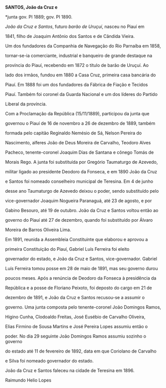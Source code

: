 **SANTOS, João da Cruz e**



\*junta gov. PI 1889; gov. PI 1890.



*João da Cruz e Santos*, futuro *barão de Uruçuí*, nasceu no Piauí em

1841, filho de Joaquim Antônio dos Santos e de Cândida Vieira.



Um dos fundadores da Companhia de Navegação do Rio Parnaíba em 1858,

tornar-se-ia comerciante, industrial e banqueiro de grande destaque na

província do Piauí, recebendo em 1872 o título de barão de Uruçuí. Ao

lado dos irmãos, fundou em 1880 a Casa Cruz, primeira casa bancária do

Piauí. Em 1888 foi um dos fundadores da Fábrica de Fiação e Tecidos

Piauí. Também foi coronel da Guarda Nacional e um dos líderes do Partido

Liberal da província.



Com a Proclamação da República (15/11/1889), participou da junta que

governou o Piauí de 16 de novembro a 26 de dezembro de 1889, também

formada pelo capitão Reginaldo Nemésio de Sá, Nelson Pereira do

Nascimento, alferes João de Deus Moreira de Carvalho, Teodoro Alves

Pacheco, tenente-coronel Joaquim Dias de Santana e cônego Tomás de

Morais Rego. A junta foi substituída por Gregório Taumaturgo de Azevedo,

militar ligado ao presidente Deodoro da Fonseca, e em 1890 João da Cruz

e Santos foi nomeado conselheiro municipal de Teresina. Em 4 de junho

desse ano Taumaturgo de Azevedo deixou o poder, sendo substituído pelo

vice-governador Joaquim Nogueira Paranaguá, até 23 de agosto, e por

Gabino Besouro, até 19 de outubro. João da Cruz e Santos voltou então ao

governo do Piauí até 27 de dezembro, quando foi substituído por Álvaro

Moreira de Barros Oliveira Lima.



Em 1891, reunida a Assembleia Constituinte que elaborou e aprovou a

primeira Constituição do Piauí, Gabriel Luís Ferreira foi eleito

governador do estado, e João da Cruz e Santos, vice-governador. Gabriel

Luís Ferreira tomou posse em 28 de maio de 1891, mas seu governo durou

poucos meses. Após a renúncia de Deodoro da Fonseca à presidência da

República e a posse de Floriano Peixoto, foi deposto do cargo em 21 de

dezembro de 1891, e João da Cruz e Santos recusou-se a assumir o

governo. Uma junta composta pelo tenente-coronel João Domingos Ramos,

Higino Cunha, Clodoaldo Freitas, José Eusébio de Carvalho Oliveira,

Elias Firmino de Sousa Martins e José Pereira Lopes assumiu então o

poder. No dia 29 seguinte João Domingos Ramos assumiu sozinho o governo

do estado até 11 de fevereiro de 1892, data em que Coriolano de Carvalho

e Silva foi nomeado governador do estado.



João da Cruz e Santos faleceu na cidade de Teresina em 1896.



Raimundo Helio Lopes



